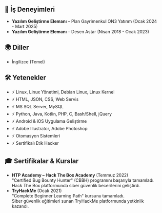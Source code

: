 

<h2>📌 İş Deneyimleri</h2>
<ul>
    <li><strong>Yazılım Geliştirme Elemanı</strong> – Plan Gayrimenkul ON3 Yatırım (Ocak 2024 - Mart 2025)</li>
    <li><strong>Yazılım Geliştirme Elemanı</strong> – Desen Astar (Nisan 2018 - Ocak 2023)</li>
</ul>

<h2>🌍 Diller</h2>
<ul>
    <li>İngilizce (Temel)</li>
</ul>

<h2>🛠️ Yetenekler</h2>
<ul>
    <li>⚡ Linux, Linux Yönetimi, Debian Linux, Linux Kernel</li>
    <li>⚡ HTML, JSON, CSS, Web Servis</li>
    <li>⚡ MS SQL Server, MySQL</li>
    <li>⚡ Python, Java, Kotlin, PHP, C, Bash/Shell, jQuery</li>
    <li>⚡ Android & iOS Uygulama Geliştirme</li>
    <li>⚡ Adobe Illustrator, Adobe Photoshop</li>
    <li>⚡ Otomasyon Sistemleri</li>
    <li>⚡ Sertifikalı Etik Hacker</li>
</ul>

<h2>🎓 Sertifikalar & Kurslar</h2>
<ul>
    <li><strong>HTP Academy – Hack The Box Academy</strong> (Temmuz 2022)<br>
        "Certified Bug Bounty Hunter" (CBBH) programını başarıyla tamamladı.<br>
        Hack The Box platformunda siber güvenlik becerilerini geliştirdi.
    </li>
    <li><strong>TryHackMe</strong> (Ocak 2021)<br>
        "Complete Beginner Learning Path" kursunu tamamladı.<br>
        Siber güvenlik eğitimleri sunan TryHackMe platformunda yetkinlik kazandı.
    </li>
</ul>